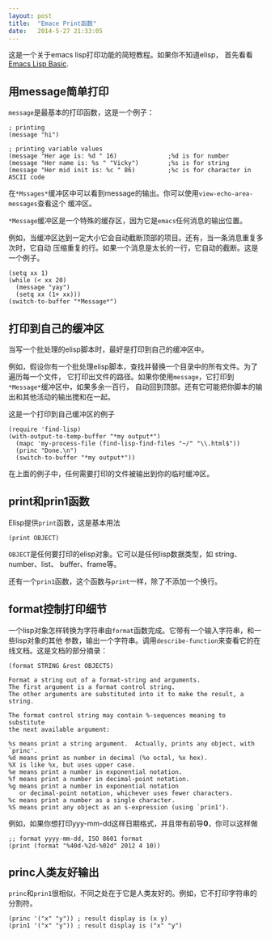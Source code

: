 ```yaml
---
layout: post
title:  "Emace Print函数"
date:   2014-5-27 21:33:05
---
```



这是一个关于emacs lisp打印功能的简短教程。如果你不知道elisp，
首先看看[Emacs Lisp Basic](http://ergoemacs.org/emacs/elisp_basics.html).

## 用message简单打印
`message`是最基本的打印函数，这是一个例子：

```{.commonlisp}
; printing
(message "hi")

; printing variable values
(message "Her age is: %d " 16)              ;%d is for number
(message "Her name is: %s " "Vicky")        ;%s is for string
(message "Her mid init is: %c " 86)         ;%c is for character in ASCII code
```

在`*Mssages*`缓冲区中可以看到message的输出。你可以使用`view-echo-area-messages`查看这个
缓冲区。

`*Message`缓冲区是一个特殊的缓存区，因为它是`emacs`任何消息的输出位置。

例如，当缓冲区达到一定大小它会自动截断顶部的项目。还有，当一条消息重复多次时，它自动
压缩重复的行。如果一个消息是太长的一行，它自动的截断。这是一个例子。

```{.commonlisp}
(setq xx 1)
(while (< xx 20)
  (message "yay")
  (setq xx (1+ xx)))
(switch-to-buffer "*Message*")
```

## 打印到自己的缓冲区
当写一个批处理的elisp脚本时，最好是打印到自己的缓冲区中。

例如，假设你有一个批处理elisp脚本，查找并替换一个目录中的所有文件。为了遍历每一个文件，
它打印出文件的路径。如果你使用`message`，它打印到`*Message*`缓冲区中，如果多余一百行，
自动回到顶部。还有它可能把你脚本的输出和其他活动的输出搅和在一起。

这是一个打印到自己缓冲区的例子

```{.commonlisp}
(require 'find-lisp)
(with-output-to-temp-buffer "*my output*")
  (mapc 'my-process-file (find-lisp-find-files "~/" "\\.html$"))
  (princ "Done.\n")
  (switch-to-buffer "*my output*"))
```

在上面的例子中，任何需要打印的文件被输出到你的临时缓冲区。

## print和prin1函数
Elisp提供`print`函数，这是基本用法

```{.commondlisp}
(print OBJECT)
```

`OBJECT`是任何要打印的elisp对象。它可以是任何lisp数据类型，如 string、number、list、
buffer、frame等。

还有一个`prin1`函数，这个函数与`print`一样，除了不添加一个换行。

## format控制打印细节
一个lisp对象怎样转换为字符串由`format`函数完成。它带有一个输入字符串，和一些lisp对象的其他
参数，输出一个字符串。调用`describe-function`来查看它的在线文档。这是文档的部分摘录：


```
(format STRING &rest OBJECTS)

Format a string out of a format-string and arguments.
The first argument is a format control string.
The other arguments are substituted into it to make the result, a string.

The format control string may contain %-sequences meaning to substitute
the next available argument:

%s means print a string argument.  Actually, prints any object, with `princ'.
%d means print as number in decimal (%o octal, %x hex).
%X is like %x, but uses upper case.
%e means print a number in exponential notation.
%f means print a number in decimal-point notation.
%g means print a number in exponential notation
   or decimal-point notation, whichever uses fewer characters.
%c means print a number as a single character.
%S means print any object as an s-expression (using `prin1').

```

例如，如果你想打印yyy-mm-dd这样日期格式，并且带有前导**0**，你可以这样做

```{.commonlisp}
;; format yyyy-mm-dd, ISO 8601 format
(print (format "%40d-%2d-%02d" 2012 4 10))
```

## princ人类友好输出
`princ`和`prin1`很相似，不同之处在于它是人类友好的。例如，它不打印字符串的分割符。

```{.commonlisp}
(princ '("x" "y")) ; result display is (x y)
(prin1 '("x" "y")) ; result display is ("x" "y")
```
